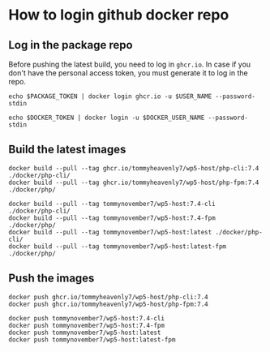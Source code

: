 # How to login github docker repo

## Log in the package repo

Before pushing the latest build, you need to log in `ghcr.io`. 
In case if you don't have the personal access token, you must generate 
it to log in the repo.

```shell script
echo $PACKAGE_TOKEN | docker login ghcr.io -u $USER_NAME --password-stdin
```

```shell script
echo $DOCKER_TOKEN | docker login -u $DOCKER_USER_NAME --password-stdin
```

## Build the latest images

```shell script
docker build --pull --tag ghcr.io/tommyheavenly7/wp5-host/php-cli:7.4 ./docker/php-cli/
docker build --pull --tag ghcr.io/tommyheavenly7/wp5-host/php-fpm:7.4 ./docker/php/
```

```shell script
docker build --pull --tag tommynovember7/wp5-host:7.4-cli ./docker/php-cli/
docker build --pull --tag tommynovember7/wp5-host:7.4-fpm ./docker/php/
docker build --pull --tag tommynovember7/wp5-host:latest ./docker/php-cli/
docker build --pull --tag tommynovember7/wp5-host:latest-fpm ./docker/php/
```

## Push the images

```shell script
docker push ghcr.io/tommyheavenly7/wp5-host/php-cli:7.4
docker push ghcr.io/tommyheavenly7/wp5-host/php-fpm:7.4
```

```shell script
docker push tommynovember7/wp5-host:7.4-cli
docker push tommynovember7/wp5-host:7.4-fpm
docker push tommynovember7/wp5-host:latest
docker push tommynovember7/wp5-host:latest-fpm
```
